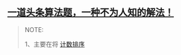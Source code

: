 



## [一道头条算法题，一种不为人知的解法！](https://mp.weixin.qq.com/s/248i87BSGUA89SzcAXig0g)

> NOTE: 
>
> 1、主要在将 [计数排序](https://baike.baidu.com/item/%E8%AE%A1%E6%95%B0%E6%8E%92%E5%BA%8F/8518144?fr=aladdin)

